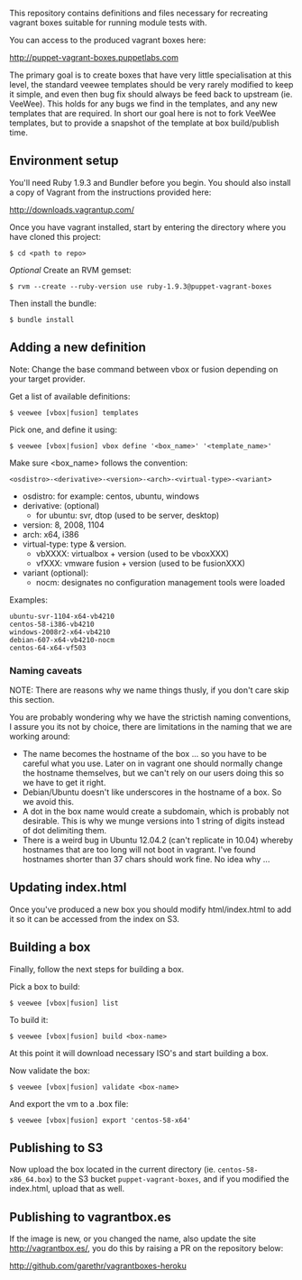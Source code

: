 This repository contains definitions and files necessary for recreating vagrant boxes suitable for running module tests with.

You can access to the produced vagrant boxes here:

<a href="http://puppet-vagrant-boxes.puppetlabs.com">http://puppet-vagrant-boxes.puppetlabs.com</a>

The primary goal is to create boxes that have very little specialisation at this level, the standard veewee templates should be very rarely modified to keep it simple, and even then bug fix should always be feed back to upstream (ie. VeeWee). This holds for any bugs we find in the templates, and any new templates that are required. In short our goal here is not to fork VeeWee templates, but to provide a snapshot of the template at box build/publish time.

## Environment setup

You'll need Ruby 1.9.3 and Bundler before you begin. You should also install a copy of Vagrant from the instructions provided here:

<http://downloads.vagrantup.com/>

Once you have vagrant installed, start by entering the directory where you have cloned this project:

    $ cd <path to repo>

*Optional* Create an RVM gemset:

    $ rvm --create --ruby-version use ruby-1.9.3@puppet-vagrant-boxes

Then install the bundle:

    $ bundle install

## Adding a new definition

Note: Change the base command between vbox or fusion depending on your target provider.

Get a list of available definitions:

    $ veewee [vbox|fusion] templates

Pick one, and define it using:

    $ veewee [vbox|fusion] vbox define '<box_name>' '<template_name>'

Make sure <box_name> follows the convention:

    <osdistro>-<derivative>-<version>-<arch>-<virtual-type>-<variant>

* osdistro: for example: centos, ubuntu, windows
* derivative: (optional) 
    * for ubuntu: svr, dtop (used to be server, desktop)
* version: 8, 2008, 1104
* arch: x64, i386
* virtual-type: type & version.
    * vbXXXX: virtualbox + version (used to be vboxXXX)
    * vfXXX: vmware fusion + version (used to be fusionXXX)
* variant (optional):
    * nocm: designates no configuration management tools were loaded

Examples:

    ubuntu-svr-1104-x64-vb4210
    centos-58-i386-vb4210
    windows-2008r2-x64-vb4210
    debian-607-x64-vb4210-nocm
    centos-64-x64-vf503

### Naming caveats

NOTE: There are reasons why we name things thusly, if you don't care skip this section.

You are probably wondering why we have the strictish naming conventions, I assure you its not by choice, there are limitations in the naming that we are working around:

* The name becomes the hostname of the box ... so you have to be careful what you use. Later on in vagrant one should normally change the hostname themselves, but we can't rely on our users doing this so we have to get it right.
* Debian/Ubuntu doesn't like underscores in the hostname of a box. So we avoid this.
* A dot in the box name would create a subdomain, which is probably not desirable. This is why we munge versions into 1 string of digits instead of dot delimiting them.
* There is a weird bug in Ubuntu 12.04.2 (can't replicate in 10.04) whereby hostnames that are too long will not boot in vagrant. I've found hostnames shorter than 37 chars should work fine. No idea why ...

## Updating index.html

Once you've produced a new box you should modify html/index.html to add it so it can be accessed from the index on S3.

## Building a box

Finally, follow the next steps for building a box.

Pick a box to build:

    $ veewee [vbox|fusion] list

To build it:

    $ veewee [vbox|fusion] build <box-name>

At this point it will download necessary ISO's and start building a box.

Now validate the box:

    $ veewee [vbox|fusion] validate <box-name>

And export the vm to a .box file:

    $ veewee [vbox|fusion] export 'centos-58-x64'

## Publishing to S3

Now upload the box located in the current directory (ie. `centos-58-x86_64.box`) to the S3 bucket `puppet-vagrant-boxes`, and if you modified the index.html, upload that as well.

## Publishing to vagrantbox.es

If the image is new, or you changed the name, also update the site http://vagrantbox.es/, you do this by raising a PR on the repository below:

<http://github.com/garethr/vagrantboxes-heroku>
